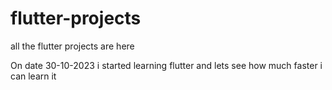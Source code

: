 # flutter-projects
all the flutter projects are here

On date 30-10-2023 i started learning flutter and lets see how much faster i can learn it
